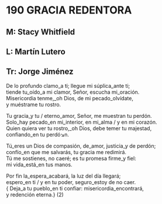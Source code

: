 # 190 GRACIA REDENTORA

## M: Stacy Whitfield
## L: Martín Lutero
## Tr: Jorge Jiménez

De lo profundo clamo_a ti; llegue mi súplica_ante ti;  
tiende tu_oído_a mi clamor, Señor, escucha mi_oración.  
Misericordia tenme,_oh Dios, de mi pecado_olvídate,  
y muéstrame tu rostro.  

Tu gracia_y tu / eterno_amor, Señor, me muestran tu perdón.  
Solo_hay pecado_en mi_interior, en mi_alma / y en mi corazón.  
Quien quiera ver tu rostro,_oh Dios, debe temer tu majestad,  
confiando_en tu perdó↘n.  

Tú_eres un Dios de compasión, de_amor, justicia_y de perdón;  
confío_en que me salvarás, tu gracia me redimirá.  
Tú me sostienes, no caeré; es tu promesa firme_y fiel:  
mi vida_está_en tus manos.  

Por fin la_espera_acabará, la luz del día llegará;  
espero_en ti / y en tu poder, seguro_estoy de no caer.  
{ Deja_a tu pueblo_en ti confiar: misericordia_encontrará,  
y redención eterna.} (2)  

